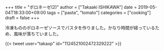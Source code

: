 +++
title = "ボロネーゼ(2)"
author = ["Takaaki ISHIKAWA"]
date = 2019-05-04T18:33:00+09:00
tags = ["pasta", "tomato"]
categories = ["cooking"]
draft = false
+++

冷凍もののボロネーゼソースでパスタを作りました。かなり時間が経っているため、風味が落ちていました。  

{{< tweet user="takaxp" id="1124521002472329222" >}}